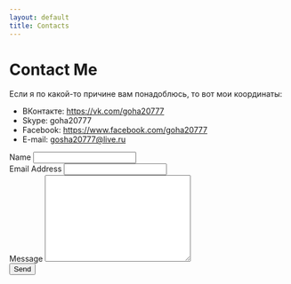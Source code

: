 ```yaml
---
layout: default
title: Contacts
---
```


<div id="contact">
  <h1 class="pageTitle">Contact Me</h1>
  <div class="contactContent">
    <p class="intro">Если я по какой-то причине вам понадоблюсь, то вот мои координаты:</p>
    <p></p>
    <ul>
		<li>ВКонтакте: <a href="https://vk.com/{{ site.social.vkontakte }}">https://vk.com/goha20777</a></li>
  		<li>Skype: goha20777</li>
  		<li>Facebook: <a href="https://www.facebook.com/{{ site.social.facebook }}">https://www.facebook.com/goha20777</a></li>
		<li>E-mail: <a href="mailto:{{ site.social.email }}">gosha20777@live.ru</a></li>
  	</ul>
  </div>
  <form action="https://formspree.io/gosha20777@live.ru" method="POST">
    <label for="name">Name</label>    
    <input type="text" id="name" name="name" class="full-width"><br>
    <label for="email">Email Address</label>
    <input type="email" id="email" name="_replyto" class="full-width"><br>
    <label for="message">Message</label>
    <textarea name="message" id="message" cols="30" rows="10" class="full-width"></textarea><br>
    <input type="submit" value="Send" class="button">
  </form>
</div>
